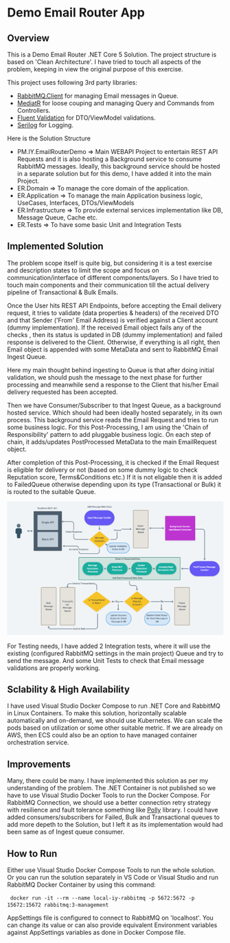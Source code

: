 # Demo Email Router App

## Overview
This is a Demo Email Router .NET Core 5 Solution. The project structure is based on 'Clean Architecture'. I have tried to touch all aspects of the problem, keeping in view the original purpose of this exercise. 

This project uses following 3rd party libraries: 
 - [RabbitMQ.Client](https://www.rabbitmq.com/dotnet.html) for managing Email messages in Queue.
 - [MediatR](https://github.com/jbogard/MediatR) for loose couping and managing Query and Commands from Controllers.
 - [Fluent Validation](https://fluentvalidation.net/) for DTO/ViewModel validations.
 - [Serilog](https://serilog.net/) for Logging.

Here is the Solution Structure
 - PM.IY.EmailRouterDemo => Main WEBAPI Project to entertain REST API Requests and it is also hosting a Background service to consume RabbitMQ messages. Ideally, this background service should be hosted in a separate solution but for this demo, I have added it into the main Project. 
 - ER.Domain => To manage the core domain of the application. 
 - ER.Application => To manage the main Application business logic, UseCases, Interfaces, DTOs/ViewModels  
 - ER.Infrastructure => To provide external services implementation like DB, Message Queue, Cache etc.
 - ER.Tests => To have some basic Unit and Integration Tests

## Implemented Solution
The problem scope itself is quite big, but considering it is a test exercise and description states to limit the scope and focus on communication/interface of different components/layers. So I have tried to touch main components and their communication till the actual delivery pipeline of Transactional & Bulk Emails.

Once the User hits REST API Endpoints, before accepting the Email delivery request, it tries to validate (data properties & headers) of the received DTO and that Sender ('From' Email Address) is verified against a Client account (dummy implementation). If the received Email object fails any of the checks , then its status is updated in DB (dummy implementation) and failed response is delivered to the Client. Otherwise, if everything is all right, then Email object is appended with some MetaData and sent to RabbitMQ Email Ingest Queue. 

Here my main thought behind ingesting to Queue is that after doing initial validation, we should push the message to the next phase for further processing and meanwhile send a response to the Client that his/her Email delivery requested has been accepted. 

Then we have Consumer/Subscriber to that Ingest Queue, as a background hosted service. Which should had been ideally hosted separately, in its own process.
This background service reads the Email Request and tries to run some business logic. For this Post-Processing, I am using the 'Chain of Responsibility' pattern to add pluggable business logic. On each step of chain, it adds/updates PostProcessed MetaData to the main EmailRequest object.  
 
After completion of this Post-Processing, it is checked if the Email Request is eligible for delivery or not (based on some dummy logic to check Reputation score, Terms&Conditions etc.)
If it is not eligable then it is added to FailedQueue otherwise depending upon its type (Transactional or Bulk) it is routed to the suitable Queue. 

![Solution Overview](https://github.com/imyounas/pm-iy-emailrouter-demo-app/blob/master/IY.EmailRouter.DemoSloution.png "Solution Overview")

For Testing needs, I have added 2 Integration tests, where it will use the existing (configured RabbitMQ settings in the main project) Queue and try to send the message. And some Unit Tests to check that Email message validations are properly working. 

## Sclability & High Availability
I have used Visual Studio Docker Compose to run .NET Core and RabbitMQ in Linux Containers. To make this solution, horizontally scalable automatically and on-demand, we should use Kubernetes. We can scale the pods based on utilization or some other suitable metric. If we are already on AWS, then ECS could also be an option to have managed container orchestration service.

## Improvements
Many, there could be many. I have implemented this solution as per my understanding of the problem. The .NET Container is not published so we have to use Visual Studio Docker Tools to run the Docker Compose. For RabbitMQ Connection, we should use a better connection retry strategy with resilience and fault tolerance something like [Polly](https://github.com/App-vNext/Polly) library.
I could have added consumers/subscribers for Failed, Bulk and Transactional queues to add more depeth to the Solution, but I left it as its implementation would had been same as of Ingest queue consumer.  

## How to Run
Either use Visual Studio Docker Compose Tools to run the whole solution. Or you can run the solution separately in VS Code or Visual Studio and run RabbitMQ Docker Container by using this command:
  
  ```
   docker run -it --rm --name local-iy-rabbitmq -p 5672:5672 -p 15672:15672 rabbitmq:3-management
  ```
AppSettings file is configured to connect to RabbitMQ on 'localhost'. You can change its value or can also provide equivalent Environment variables against AppSettings variables as done in Docker Compose file.